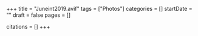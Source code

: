 +++
title = "Juneint2019.avif"
tags = ["Photos"]
categories = []
startDate = ""
draft = false
pages = []

citations = []
+++
